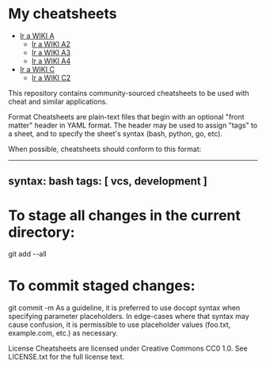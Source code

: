 # My cheatsheets

- [Ir a WIKI A](wiki/a)
  - [Ir a WIKI A2](https://github.com/jesuserro/cheatsheets/wiki/a)
  - [Ir a WIKI A3](https://github.com/jesuserro/cheatsheets/tree/master/wiki/a)
  - [Ir a WIKI A4](https://github.com/jesuserro/cheatsheets/master/wiki/a)
- [Ir a WIKI C](wiki/c)
  - [Ir a WIKI C2](https://github.com/jesuserro/cheatsheets/wiki/c)

This repository contains community-sourced cheatsheets to be used with cheat and similar applications.

Format
Cheatsheets are plain-text files that begin with an optional "front matter" header in YAML format. The header may be used to assign "tags" to a sheet, and to specify the sheet's syntax (bash, python, go, etc).

When possible, cheatsheets should conform to this format:

---
syntax: bash
tags: [ vcs, development ]
---
# To stage all changes in the current directory:
git add --all

# To commit staged changes:
git commit -m <message>
As a guideline, it is preferred to use docopt syntax when specifying parameter placeholders. In edge-cases where that syntax may cause confusion, it is permissible to use placeholder values (foo.txt, example.com, etc.) as necessary.

License
Cheatsheets are licensed under Creative Commons CC0 1.0. See LICENSE.txt for the full license text.